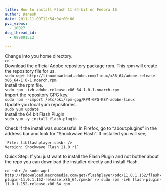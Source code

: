 ```yaml
---
title: How to install Flash 11 64-bit on Fedora 16
author: Danesh
date: 2011-11-09T12:54:04+00:00
pvc_views:
  - 10027
dsq_thread_id:
  - 889891512

---
```

Change into you home directory.  
`cd ~`  
Download the official Adobe repository package rpm. This rpm will create the repository file for us.  
`sudo wget http://linuxdownload.adobe.com/linux/x86_64/adobe-release-x86_64-1.0-1.noarch.rpm`  
Install the rpm file.  
`sudo rpm -ivh adobe-release-x86_64-1.0-1.noarch.rpm`  
Import the repository GPG key.  
`sudo rpm --import /etc/pki/rpm-gpg/RPM-GPG-KEY-adobe-linux`  
Update you local yum repositories.  
`sudo yum update`  
Install the 64 bit Flash Plugin  
`sudo yum -y install flash-plugin`

Check if the install was successful. In Firefox, go to &#8220;about:plugins&#8221; in the address bar and look for &#8220;Shockwave Flash&#8221;. If installed you will see;

    `File: libflashplayer.so<br />
    Version: Shockwave Flash 11.0 r1`

Quick Step: If you just want to install the Flash Plugin and not bother about the repo you can download the installer directly and install Flash.

`cd ~<br />
sudo wget http://fpdownload.macromedia.com/get/flashplayer/pdc/11.0.1.152/flash-plugin-11.0.1.152-release.x86_64.rpm<br />
sudo rpm -ivh flash-plugin-11.0.1.152-release.x86_64.rpm`